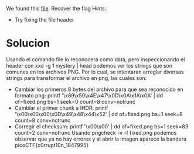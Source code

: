 We found this [file](https://jupiter.challenges.picoctf.org/static/ab30fcb7d47364b4190a7d3d40edb551/mystery). Recover the flag
Hints:
- Try fixing the file header
# Solucion
Usando el comando file lo reconocerá como data, pero inspeccionando el header con xxd -g 1 mystery | head podemos ver los strings que son comunes en los archivos PNG.  Por lo cual, se intentaran arreglar diversas strings para transformar el archivo en png, las cuales son:
- Cambiar los primeros 8 bytes del archivo para que sea reconocido en formato png: printf '\x89\x50\x4E\x47\x0D\x0A\x1A\x0A' | dd of=fixed.png bs=1 seek=0 count=8 conv=notrunc
- Cambiar el primer chunk a IHDR: printf '\x00\x00\x00\x0D\x49\x48\x44\x52' | dd of=fixed.png bs=1 seek=8 count=8 conv=notrunc
- Corregir el checksum: printf '\x00\x00' | dd of=fixed.png bs=1 seek=83 count=2 conv=notrunc
Usando pngcheck -v -f fixed.png podemos observar que ya no hay errores y al abrir la imagen aparece la bandera
picoCTF{c0rrupt10n_1847995}